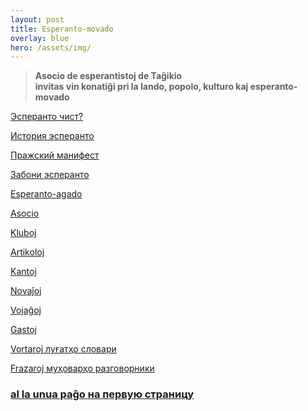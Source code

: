 ```yaml
---
layout: post
title: Esperanto-movado
overlay: blue
hero: /assets/img/
---
```


> **Asocio de esperantistoj de Taĝikio  
> invitas vin konatiĝi pri la lando, popolo, kulturo kaj
> esperanto-movado**


[Эсперанто чист?](ecxist.htm)

[История эсперанто](istesp.htm)

[Пражский манифест](manifrus.htm)

[Забони эсперанто](espzabon.htm)

[Esperanto-agado](e_agado/agado.htm) 

[Asocio](asocio.htm)

[Kluboj](kluboj.htm)

[Artikoloj](artikoloj.htm)

[Kantoj](kantoj.htm) 

[Novaĵoj](novajxoj.htm)

[Vojaĝoj](vojagxoj.htm)

[Gastoj](gastoj.htm)

[Vortaroj  луғатҳо  словари](vortaroj.htm)

[Frazaroj  муҳоварҳо  разговорники](frazaroj.htm)


### [al la unua paĝo  на первую страницу](index.htm)
